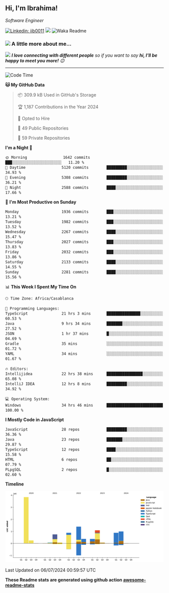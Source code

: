 <h2>Hi, I'm Ibrahima! </h2>
<p><em>Software Engineer 
</em></p>


[![Linkedin: iib0011](https://img.shields.io/badge/-iib0011-blue?style=flat-square&logo=Linkedin&logoColor=white&link=https://www.linkedin.com/in/iib0011/)](https://www.linkedin.com/in/iib0011/)
![](https://visitor-badge.glitch.me/badge?page_id=iib0011)
![Waka Readme](https://github.com/iib0011/iib0011/workflows/Waka%20Readme/badge.svg)


### <img src="https://media.giphy.com/media/VgCDAzcKvsR6OM0uWg/giphy.gif" width="50"> A little more about me...  


<img src="https://media.giphy.com/media/LnQjpWaON8nhr21vNW/giphy.gif" width="60"> <em><b>I love connecting with different people</b> so if you want to say <b>hi, I'll be happy to meet you more!</b> 😊</em>

---
<!--START_SECTION:waka-->
![Code Time](http://img.shields.io/badge/Code%20Time-3%2C581%20hrs%2022%20mins-blue)

**🐱 My GitHub Data** 

> 📦 309.9 kB Used in GitHub's Storage 
 > 
> 🏆 1,187 Contributions in the Year 2024
 > 
> 💼 Opted to Hire
 > 
> 📜 49 Public Repositories 
 > 
> 🔑 59 Private Repositories 
 > 
**I'm a Night 🦉** 

```text
🌞 Morning                1642 commits        ███░░░░░░░░░░░░░░░░░░░░░░   11.20 % 
🌆 Daytime                5120 commits        █████████░░░░░░░░░░░░░░░░   34.93 % 
🌃 Evening                5308 commits        █████████░░░░░░░░░░░░░░░░   36.21 % 
🌙 Night                  2588 commits        ████░░░░░░░░░░░░░░░░░░░░░   17.66 % 
```
📅 **I'm Most Productive on Sunday** 

```text
Monday                   1936 commits        ███░░░░░░░░░░░░░░░░░░░░░░   13.21 % 
Tuesday                  1982 commits        ███░░░░░░░░░░░░░░░░░░░░░░   13.52 % 
Wednesday                2267 commits        ████░░░░░░░░░░░░░░░░░░░░░   15.47 % 
Thursday                 2027 commits        ███░░░░░░░░░░░░░░░░░░░░░░   13.83 % 
Friday                   2032 commits        ███░░░░░░░░░░░░░░░░░░░░░░   13.86 % 
Saturday                 2133 commits        ████░░░░░░░░░░░░░░░░░░░░░   14.55 % 
Sunday                   2281 commits        ████░░░░░░░░░░░░░░░░░░░░░   15.56 % 
```


📊 **This Week I Spent My Time On** 

```text
🕑︎ Time Zone: Africa/Casablanca

💬 Programming Languages: 
TypeScript               21 hrs 3 mins       ███████████████░░░░░░░░░░   60.53 % 
Java                     9 hrs 34 mins       ███████░░░░░░░░░░░░░░░░░░   27.52 % 
JSON                     1 hr 37 mins        █░░░░░░░░░░░░░░░░░░░░░░░░   04.69 % 
Gradle                   35 mins             ░░░░░░░░░░░░░░░░░░░░░░░░░   01.72 % 
YAML                     34 mins             ░░░░░░░░░░░░░░░░░░░░░░░░░   01.67 % 

🔥 Editors: 
Intellijidea             22 hrs 38 mins      ████████████████░░░░░░░░░   65.08 % 
IntelliJ IDEA            12 hrs 8 mins       █████████░░░░░░░░░░░░░░░░   34.92 % 

💻 Operating System: 
Windows                  34 hrs 46 mins      █████████████████████████   100.00 % 
```

**I Mostly Code in JavaScript** 

```text
JavaScript               28 repos            █████████░░░░░░░░░░░░░░░░   36.36 % 
Java                     23 repos            ███████░░░░░░░░░░░░░░░░░░   29.87 % 
TypeScript               12 repos            ████░░░░░░░░░░░░░░░░░░░░░   15.58 % 
HTML                     6 repos             ██░░░░░░░░░░░░░░░░░░░░░░░   07.79 % 
PLpgSQL                  2 repos             █░░░░░░░░░░░░░░░░░░░░░░░░   02.60 % 
```



**Timeline**

![Lines of Code chart](https://raw.githubusercontent.com/iib0011/iib0011/master/assets/bar_graph.png)


 Last Updated on 06/07/2024 00:59:57 UTC
<!--END_SECTION:waka-->

**These Readme stats are generated using github action [awesome-readme-stats](https://github.com/iib0011/waka-readme-stats)**
